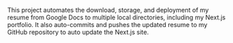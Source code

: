 This project automates the download, storage, and deployment of my resume from Google Docs to multiple local directories, including my Next.js portfolio. It also auto-commits and pushes the updated resume to my GitHub repository to auto update the Next.js site.

